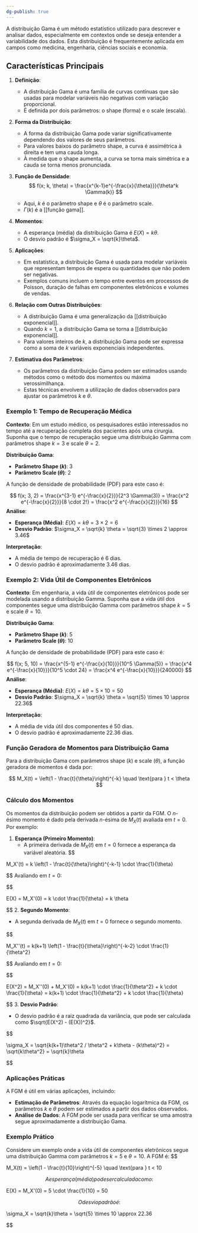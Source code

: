 ```yaml
---
dg-publish: true
---
```


A distribuição Gama é um método estatístico utilizado para descrever e analisar dados, especialmente em contextos onde se deseja entender a variabilidade dos dados. Esta distribuição é frequentemente aplicada em campos como medicina, engenharia, ciências sociais e economia.

## Características Principais

1. **Definição**:
   - A distribuição Gama é uma família de curvas contínuas que são usadas para modelar variáveis não negativas com variação proporcional.
   - É definida por dois parâmetros: o shape (forma) e o scale (escala).

2. **Forma da Distribuição**:
   - A forma da distribuição Gama pode variar significativamente dependendo dos valores de seus parâmetros.
   - Para valores baixos do parâmetro shape, a curva é assimétrica à direita e tem uma cauda longa.
   - À medida que o shape aumenta, a curva se torna mais simétrica e a cauda se torna menos pronunciada.

3. **Função de Densidade**:
$$
   f(x; k, \theta) = \frac{x^{k-1}e^{-\frac{x}{\theta}}}{\theta^k \Gamma(k)}
$$
   - Aqui, $k$ é o parâmetro shape e $\theta$ é o parâmetro scale.
   - $\Gamma(k)$ é a [[função gama]].

4. **Momentos**:
   - A esperança (média) da distribuição Gama é $E(X) = k\theta$.
   - O desvio padrão é $\sigma_X = \sqrt{k}\theta$.

5. **Aplicações**:
   - Em estatística, a distribuição Gama é usada para modelar variáveis que representam tempos de espera ou quantidades que não podem ser negativas.
   - Exemplos comuns incluem o tempo entre eventos em processos de Poisson, duração de falhas em componentes eletrônicos e volumes de vendas.

6. **Relação com Outras Distribuições**:
   - A distribuição Gama é uma generalização da [[distribuição exponencial]].
   - Quando $k = 1$, a distribuição Gama se torna a [[distribuição exponencial]].
   - Para valores inteiros de $k$, a distribuição Gama pode ser expressa como a soma de $k$ variáveis exponenciais independentes.

7. **Estimativa dos Parâmetros**:
   - Os parâmetros da distribuição Gama podem ser estimados usando métodos como o método dos momentos ou máxima verossimilhança.
   - Estas técnicas envolvem a utilização de dados observados para ajustar os parâmetros $k$ e $\theta$.

### Exemplo 1: Tempo de Recuperação Médica

**Contexto**: Em um estudo médico, os pesquisadores estão interessados no tempo até a recuperação completa dos pacientes após uma cirurgia. Suponha que o tempo de recuperação segue uma distribuição Gamma com parâmetros shape $k = 3$ e scale $\theta = 2$.

**Distribuição Gama**:
- **Parâmetro Shape ($k$)**: 3
- **Parâmetro Scale ($\theta$)**: 2

A função de densidade de probabilidade (PDF) para este caso é:

$$
f(x; 3, 2) = \frac{x^{3-1} e^{-\frac{x}{2}}}{2^3 \Gamma(3)} = \frac{x^2 e^{-\frac{x}{2}}}{8 \cdot 2!} = \frac{x^2 e^{-\frac{x}{2}}}{16}
$$
**Análise**:
- **Esperança (Média)**: $E(X) = k \theta = 3 \times 2 = 6$
- **Desvio Padrão**: $\sigma_X = \sqrt{k} \theta = \sqrt{3} \times 2 \approx 3.46$

**Interpretação**:
- A média de tempo de recuperação é 6 dias.
- O desvio padrão é aproximadamente 3.46 dias.

### Exemplo 2: Vida Útil de Componentes Eletrônicos

**Contexto**: Em engenharia, a vida útil de componentes eletrônicos pode ser modelada usando a distribuição Gamma. Suponha que a vida útil dos componentes segue uma distribuição Gamma com parâmetros shape $k = 5$ e scale $\theta = 10$.

**Distribuição Gama**:
- **Parâmetro Shape ($k$)**: 5
- **Parâmetro Scale ($\theta$)**: 10

A função de densidade de probabilidade (PDF) para este caso é:

$$
f(x; 5, 10) = \frac{x^{5-1} e^{-\frac{x}{10}}}{10^5 \Gamma(5)} = \frac{x^4 e^{-\frac{x}{10}}}{10^5 \cdot 24} = \frac{x^4 e^{-\frac{x}{10}}}{240000}
$$
**Análise**:
- **Esperança (Média)**: $E(X) = k \theta = 5 \times 10 = 50$
- **Desvio Padrão**: $\sigma_X = \sqrt{k} \theta = \sqrt{5} \times 10 \approx 22.36$

**Interpretação**:
- A média de vida útil dos componentes é 50 dias.
- O desvio padrão é aproximadamente 22.36 dias.

### Função Geradora de Momentos para Distribuição Gama

Para a distribuição Gama com parâmetros shape ($k$) e scale ($\theta$), a função geradora de momentos é dada por:

$$
M_X(t) = \left(1 - \frac{t}{\theta}\right)^{-k} \quad \text{para } t < \theta
$$

### Cálculo dos Momentos

Os momentos da distribuição podem ser obtidos a partir da FGM. O $n$-ésimo momento é dado pela derivada $n$-ésima de $M_X(t)$ avaliada em $t = 0$. Por exemplo:

1. **Esperança (Primeiro Momento)**:
   - A primeira derivada de $M_X(t)$ em $t = 0$ fornece a esperança da variável aleatória.
   $$

 M_X'(t) = k \left(1 - \frac{t}{\theta}\right)^{-k-1} \cdot \frac{1}{\theta}

$$
   Avaliando em $t = 0$:
   
$$

 E(X) = M_X'(0) = k \cdot \frac{1}{\theta} = k \theta

$$
2. **Segundo Momento**:
   - A segunda derivada de $M_X(t)$ em $t = 0$ fornece o segundo momento.
   
$$

 M_X''(t) = k(k+1) \left(1 - \frac{t}{\theta}\right)^{-k-2} \cdot \frac{1}{\theta^2}

$$
   Avaliando em $t = 0$:
   
$$

 E(X^2) = M_X''(0) + M_X'(0) = k(k+1) \cdot \frac{1}{\theta^2} + k \cdot \frac{1}{\theta} = k(k+1) \cdot \frac{1}{\theta^2} + k \cdot \frac{1}{\theta}

$$
3. **Desvio Padrão**:
   - O desvio padrão é a raiz quadrada da variância, que pode ser calculada como $\sqrt{E(X^2) - (E(X))^2}$.
   
$$

 \sigma_X = \sqrt{k(k+1)\theta^2 / \theta^2 + k\theta - (k\theta)^2} = \sqrt{k\theta^2} = \sqrt{k}\theta

$$
### Aplicações Práticas

A FGM é útil em várias aplicações, incluindo:

- **Estimação de Parâmetros**: Através da equação logarítmica da FGM, os parâmetros $k$ e $\theta$ podem ser estimados a partir dos dados observados.
- **Análise de Dados**: A FGM pode ser usada para verificar se uma amostra segue aproximadamente a distribuição Gama.

### Exemplo Prático

Considere um exemplo onde a vida útil de componentes eletrônicos segue uma distribuição Gamma com parâmetros $k = 5$ e $\theta = 10$. A FGM é:
$$

M_X(t) = \left(1 - \frac{t}{10}\right)^{-5} \quad \text{para } t < 10

$$
A esperança (média) pode ser calculada como:
$$

E(X) = M_X'(0) = 5 \cdot \frac{1}{10} = 50

$$
O desvio padrão é:
$$

\sigma_X = \sqrt{k}\theta = \sqrt{5} \times 10 \approx 22.36

$$
